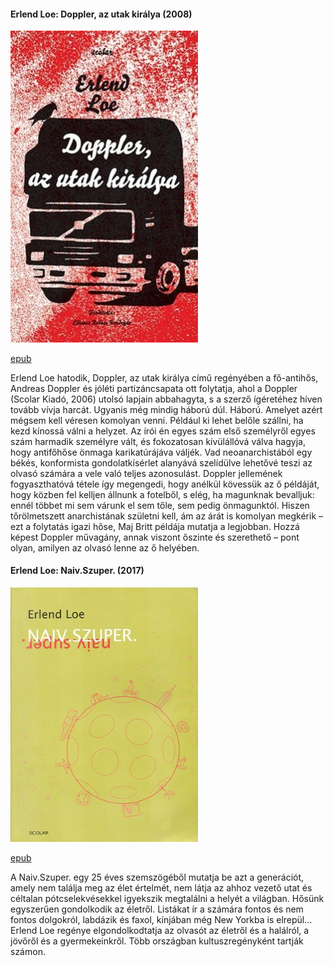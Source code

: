 #### <a name="id_531">Erlend Loe: Doppler, az utak királya (2008)</a>
<img src="https://github.com/BercziSandor/calibre_lib/raw/main/Erlend%20Loe/Doppler%2C%20az%20utak%20kiralya%20%28531%29/cover.jpg" alt="cover" width="300"/>

[epub](https://github.com/BercziSandor/calibre_lib/raw/main/Erlend%20Loe/Doppler%2C%20az%20utak%20kiralya%20%28531%29/Doppler%2C%20az%20utak%20kiralya%20-%20Erlend%20Loe.epub)
<div>
<p>Erlend ​Loe hatodik, Doppler, az utak királya című regényében a fő-antihős, Andreas Doppler és jóléti partizáncsapata ott folytatja, ahol a Doppler (Scolar Kiadó, 2006) utolsó lapjain abbahagyta, s a szerző ígéretéhez híven tovább vívja harcát. Ugyanis még mindig háború dúl. Háború. Amelyet azért mégsem kell véresen komolyan venni. Például ki lehet belőle szállni, ha kezd kínossá válni a helyzet. Az írói én egyes szám első személyről egyes szám harmadik személyre vált, és fokozatosan kívülállóvá válva hagyja, hogy antifőhőse önmaga karikatúrájáva váljék. Vad neoanarchistából egy békés, konformista gondolatkísérlet alanyává szelídülve lehetővé teszi az olvasó számára a vele való teljes azonosulást. Doppler jellemének fogyaszthatóvá tétele így megengedi, hogy anélkül kövessük az ő példáját, hogy közben fel kelljen állnunk a fotelből, s elég, ha magunknak bevalljuk: ennél többet mi sem várunk el sem tőle, sem pedig önmagunktól. Hiszen tőrölmetszett anarchistának születni kell, ám az árát is komolyan megkérik – ezt a folytatás igazi hőse, Maj Britt példája mutatja a legjobban. Hozzá képest Doppler művagány, annak viszont őszinte és szerethető – pont olyan, amilyen az olvasó lenne az ő helyében.</p></div>

#### <a name="id_532">Erlend Loe: Naiv.Szuper. (2017)</a>
<img src="https://github.com/BercziSandor/calibre_lib/raw/main/Erlend%20Loe/Naiv.Szuper_%20%28532%29/cover.jpg" alt="cover" width="300"/>

[epub](https://github.com/BercziSandor/calibre_lib/raw/main/Erlend%20Loe/Naiv.Szuper_%20%28532%29/Naiv.Szuper_%20-%20Erlend%20Loe.epub)
<div>
<p>A Naiv.Szuper. egy 25 éves szemszögéből mutatja be azt a generációt, amely nem találja meg az élet értelmét, nem látja az ahhoz vezető utat és céltalan pótcselekvésekkel igyekszik megtalálni a helyét a világban. Hősünk egyszerűen gondolkodik az életről. Listákat ír a számára fontos és nem fontos dolgokról, labdázik és faxol, kínjában még New Yorkba is elrepül… Erlend Loe regénye elgondolkodtatja az olvasót az életről és a halálról, a jövőről és a gyermekeinkről. Több országban kultuszregényként tartják számon.</p></div>

